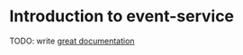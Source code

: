 # Introduction to event-service

TODO: write [great documentation](http://jacobian.org/writing/what-to-write/)
